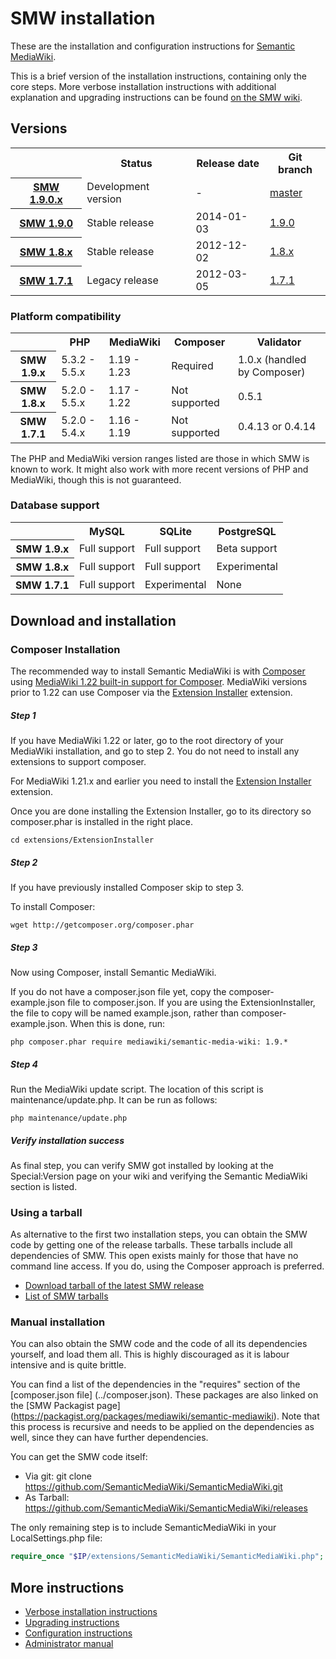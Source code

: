 # SMW installation

These are the installation and configuration instructions for [Semantic MediaWiki](../README.md).

This is a brief version of the installation instructions, containing only the core steps. More
verbose installation instructions with additional explanation and upgrading instructions can be
found [on the SMW wiki](https://semantic-mediawiki.org/wiki/Help:Installation).

## Versions

<table>
	<tr>
		<th></th>
		<th>Status</th>
		<th>Release date</th>
		<th>Git branch</th>
	</tr>
	<tr>
		<th><a href="https://github.com/SemanticMediaWiki/SemanticMediaWiki/blob/master/docs/RELEASE-NOTES.md">SMW 1.9.0.x</a></th>
		<td>Development version</td>
		<td>-</td>
		<td><a href="https://github.com/SemanticMediaWiki/SemanticMediaWiki/tree/master">master</a></td>
	</tr>
	<tr>
		<th><a href="https://semantic-mediawiki.org/wiki/Semantic_MediaWiki_1.9.0">SMW 1.9.0</a></th>
		<td>Stable release</td>
		<td>2014-01-03</td>
		<td><a href="https://github.com/SemanticMediaWiki/SemanticMediaWiki/tree/1.9">1.9.0</a></td>
	</tr>
	<tr>
		<th><a href="https://semantic-mediawiki.org/wiki/Semantic_MediaWiki_1.8.0">SMW 1.8.x</a></th>
		<td>Stable release</td>
		<td>2012-12-02</td>
		<td><a href="https://github.com/SemanticMediaWiki/SemanticMediaWiki/tree/1.8.x">1.8.x</a></td>
	</tr>
	<tr>
		<th><a href="https://semantic-mediawiki.org/wiki/Semantic_MediaWiki_1.7.1">SMW 1.7.1</a></th>
		<td>Legacy release</td>
		<td>2012-03-05</td>
		<td><a href="https://github.com/SemanticMediaWiki/SemanticMediaWiki/tree/1.7.1">1.7.1</a></td>
	</tr>
</table>

### Platform compatibility

<table>
	<tr>
		<th></th>
		<th>PHP</th>
		<th>MediaWiki</th>
		<th>Composer</th>
		<th>Validator</th>
	</tr>
	<tr>
		<th>SMW 1.9.x</th>
		<td>5.3.2 - 5.5.x</td>
		<td>1.19 - 1.23</td>
		<td>Required</td>
		<td>1.0.x (handled by Composer)</td>
	</tr>
	<tr>
		<th>SMW 1.8.x</th>
		<td>5.2.0 - 5.5.x</td>
		<td>1.17 - 1.22</td>
		<td>Not supported</td>
		<td>0.5.1</td>
	</tr>
	<tr>
		<th>SMW 1.7.1</th>
		<td>5.2.0 - 5.4.x</td>
		<td>1.16 - 1.19</td>
		<td>Not supported</td>
		<td>0.4.13 or 0.4.14</td>
	</tr>
</table>


The PHP and MediaWiki version ranges listed are those in which SMW is known to work. It might also
work with more recent versions of PHP and MediaWiki, though this is not guaranteed.

### Database support

<table>
	<tr>
		<th></th>
		<th>MySQL</th>
		<th>SQLite</th>
		<th>PostgreSQL</th>
	</tr>
	<tr>
		<th>SMW 1.9.x</th>
		<td>Full support</td>
		<td>Full support</td>
		<td>Beta support</td>
	</tr>
	<tr>
		<th>SMW 1.8.x</th>
		<td>Full support</td>
		<td>Full support</td>
		<td>Experimental</td>
	</tr>
	<tr>
		<th>SMW 1.7.1</th>
		<td>Full support</td>
		<td>Experimental</td>
		<td>None</td>
	</tr>
</table>

## Download and installation

### Composer Installation

The recommended way to install Semantic MediaWiki is with [Composer](http://getcomposer.org) using
[MediaWiki 1.22 built-in support for Composer](https://www.mediawiki.org/wiki/Composer). MediaWiki
versions prior to 1.22 can use Composer via the
[Extension Installer](https://github.com/JeroenDeDauw/ExtensionInstaller/blob/master/README.md)
extension.

##### Step 1

If you have MediaWiki 1.22 or later, go to the root directory of your MediaWiki installation,
and go to step 2. You do not need to install any extensions to support composer.

For MediaWiki 1.21.x and earlier you need to install the
[Extension Installer](https://github.com/JeroenDeDauw/ExtensionInstaller/blob/master/README.md) extension.

Once you are done installing the Extension Installer, go to its directory so composer.phar
is installed in the right place.

    cd extensions/ExtensionInstaller

##### Step 2

If you have previously installed Composer skip to step 3.

To install Composer:

    wget http://getcomposer.org/composer.phar

##### Step 3
    
Now using Composer, install Semantic MediaWiki.

If you do not have a composer.json file yet, copy the composer-example.json file to composer.json. If you are using the ExtensionInstaller, the file to copy will be named example.json, rather than composer-example.json. When this is done, run:
    
    php composer.phar require mediawiki/semantic-media-wiki: 1.9.*

##### Step 4

Run the MediaWiki update script. The location of this script is maintenance/update.php. It can be run as follows:

    php maintenance/update.php

##### Verify installation success

As final step, you can verify SMW got installed by looking at the Special:Version page on your wiki and verifying the
Semantic MediaWiki section is listed.

### Using a tarball

As alternative to the first two installation steps, you can obtain the SMW code by getting one of the release tarballs.
These tarballs include all dependencies of SMW. This open exists mainly for those that have no command line access.
If you do, using the Composer approach is preferred.

* [Download tarball of the latest SMW release](https://sourceforge.net/projects/semediawiki/files/latest/download)
* [List of SMW tarballs](https://sourceforge.net/projects/semediawiki/files/semediawiki/)

### Manual installation

You can also obtain the SMW code and the code of all its dependencies yourself, and load them all.
This is highly discouraged as it is labour intensive and is quite brittle.

You can find a list of the dependencies in the "requires" section of the [composer.json file]
(../composer.json). These packages are also linked on the [SMW Packagist page]
(https://packagist.org/packages/mediawiki/semantic-mediawiki). Note that this process is recursive
and needs to be applied on the dependencies as well, since they can have further dependencies.

You can get the SMW code itself:

* Via git: git clone https://github.com/SemanticMediaWiki/SemanticMediaWiki.git
* As Tarball: https://github.com/SemanticMediaWiki/SemanticMediaWiki/releases

The only remaining step is to include SemanticMediaWiki in your LocalSettings.php file:

```php
require_once "$IP/extensions/SemanticMediaWiki/SemanticMediaWiki.php";
```

## More instructions

* [Verbose installation instructions](https://semantic-mediawiki.org/wiki/Help:Installation)
* [Upgrading instructions](https://semantic-mediawiki.org/wiki/Help:Installation#Upgrading)
* [Configuration instructions](https://semantic-mediawiki.org/wiki/Help:Configuration)
* [Administrator manual](https://semantic-mediawiki.org/wiki/Help:Administrator_manual)

